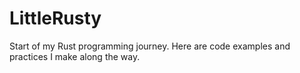 # LittleRusty
Start of my Rust programming journey. Here are code examples and practices I make along the way.
